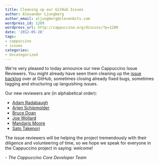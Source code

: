 ```yaml
---
title: Cleaning up our GitHub Issues
author: Alexander Ljungberg
author_email: aljungberg@slevenbits.com
wordpress_id: 1289
wordpress_url: http://cappuccino.org/discuss/?p=1289
date: '2012-05-28'
tags:
- cappuccino
- issues
categories:
- Uncategorized
---
```



We're very pleased to today announce our new Cappuccino Issue Reviewers. You might already have seen them cleaning up the [issue backlog](https://github.com/cappuccino/cappuccino/issues) over at GitHub, sometimes closing already fixed bugs, sometimes tagging and structuring up languishing issues.

Our new reviewers are (in alphabetical order):

* [Adam Radabaugh](http://github.com/aradabaugh)
* [Arjen Schipmolder](http://github.com/schipmolder)
* [Bruce Doan](http://github.com/rgv151)
* [Joe Wollard](http://github.com/buffalo)
* [Mandaris Moore](http://github.com/mandaris)
* [Sato Takenori](http://github.com/ggsato)

The issue reviewers will be helping the project tremendously with their diligence and volunteering of time, so we hope we speak for everyone in the Cappuccino project in saying: welcome!

_- The Cappuccino Core Developer Team_




